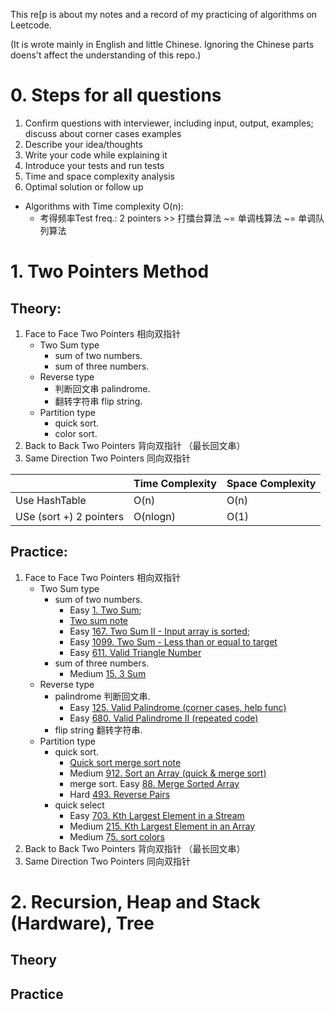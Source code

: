 This re[p is about my notes and a record of my practicing of algorithms on Leetcode. 

(It is wrote mainly in English and little Chinese. Ignoring the Chinese parts doens't affect the understanding of this repo.)    

# 0. Steps for all questions

1. Confirm questions with interviewer, including input, output, examples; discuss about corner cases examples
2. Describe your idea/thoughts
3. Write your code while explaining it
4. Introduce your tests and run tests 
5. Time and space complexity analysis
6. Optimal solution or follow up


- Algorithms with Time complexity O(n):
  - 考得频率Test freq.: 2 pointers >> 打擂台算法 ~= 单调栈算法 ~= 单调队列算法

# 1. Two Pointers Method

## Theory:

1. Face to Face Two Pointers 相向双指针 
   - Two Sum type
     - sum of two numbers. 
     - sum of three numbers. 
   - Reverse type     
     - 判断回文串 palindrome. 
     - 翻转字符串 flip string. 
   - Partition type
     - quick sort. 
     - color sort.
2. Back to Back Two Pointers 背向双指针 （最长回文串）
3. Same Direction Two Pointers 同向双指针  


||Time Complexity|Space Complexity|
|-|-|-|
|Use HashTable| O(n)|O(n)|
|USe (sort +) 2 pointers|O(nlogn)|O(1)|



  
## Practice:

1. Face to Face Two Pointers 相向双指针 
   - Two Sum type
     - sum of two numbers.  
       - Easy [1. Two Sum](leetcode/1.twosum.md); 
       - [Two sum note](note/twosumnote.md)
       - Easy [167. Two Sum II - Input array is sorted](leetcode/167.Two_Sum_II_Input_array_is_sorted.md);  
       - Easy [1099. Two Sum - Less than or equal to target](leetcode/1099.Two_Sum_Less_than_or_equal_to_target.md) 
       - Easy [611. Valid Triangle Number](leetcode/611.Valid_Triangle_Number.md) 
     - sum of three numbers. 
       - Medium [15. 3 Sum](leetcode/15.3sum.md)
   - Reverse type     
     - palindrome 判断回文串. 
       - Easy [125. Valid Palindrome (corner cases, help func)](leetcode/125.Valid_Palindrome.md) 
       - Easy [680. Valid Palindrome II (repeated code)](leetcode/680.Valid_Palindrome_II.md) 
     - flip string 翻转字符串. 
   - Partition type
     - quick sort. 
       - [Quick sort merge sort note](note/quick_sort_merge_sort_note.md)
       - Medium [912. Sort an Array (quick & merge sort)](leetcode/912.sort_an_array.md)
       - merge sort. Easy [88. Merge Sorted Array](leetcode/88.Merge_Sorted_Array.md)
       - Hard [493. Reverse Pairs](leetcode/493.Reverse_Pairs.md)
     - quick select
       - Easy [703. Kth Largest Element in a Stream](leetcode/703.Kth_Largest_Element_in_a_Stream.md)
       - Medium [215. Kth Largest Element in an Array](leetcode/215.Kth_Largest_Element_in_an_Array.md)
       - Medium [75. sort colors](leetcode/75.sort_colors.md)
2. Back to Back Two Pointers 背向双指针 （最长回文串）
3. Same Direction Two Pointers 同向双指针  


# 2. Recursion, Heap and Stack (Hardware), Tree

## Theory

## Practice

